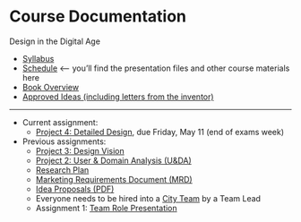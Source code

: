 # Course Documentation
Design in the Digital Age

- [Syllabus](syllabus.md)
- [Schedule](schedule.md) <-- you’ll find the presentation files and other course materials here
- [Book Overview](book-overview.md)
- [Approved Ideas (including letters from the inventor)](approved-ideas)

<hr>

- Current assignment:
  - [Project 4: Detailed Design](project04-detailed-design/instructions.md), due Friday, May 11 (end of exams week)
- Previous assignments:
  - [Project 3: Design Vision](project03-design-vision/instructions.md)
  - [Project 2: User & Domain Analysis (U&DA)](project02-u&da/instructions.md)
  - [Research Plan](checkpoint02-research-plan/instructions.md)
  - [Marketing Requirements Document (MRD)](project01-mrd/instructions.md)
  - [Idea Proposals (PDF)](lecture04-idea-generation/criteria-design-project-ideas.pdf) 
  - Everyone needs to be hired into a [City Team](https://goo.gl/41Pebw) by a Team Lead
  - Assignment 1: [Team Role Presentation](assignment01-team-role-presentation/instructions.md)


